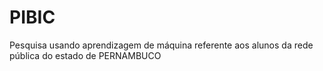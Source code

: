 # PIBIC
Pesquisa usando aprendizagem de máquina referente aos alunos da rede pública do estado de PERNAMBUCO
